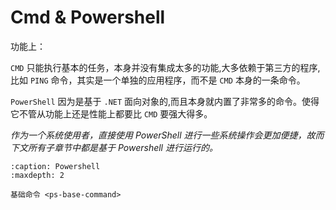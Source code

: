# Cmd & Powershell

功能上：

`CMD` 只能执行基本的任务，本身并没有集成太多的功能,大多依赖于第三方的程序,比如 `PING` 命令，其实是一个单独的应用程序，而不是 `CMD` 本身的一条命令。

`PowerShell` 因为是基于 `.NET` 面向对象的,而且本身就内置了非常多的命令。使得它不管从功能上还是性能上都要比 `CMD` 要强大得多。




*作为一个系统使用者，直接使用 PowerShell 进行一些系统操作会更加便捷，故而下文所有子章节中都是基于 Powershell 进行运行的。*

```{toctree} 
:caption: Powershell
:maxdepth: 2

基础命令 <ps-base-command>
```
